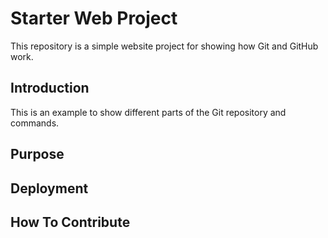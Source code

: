 # Starter Web Project

This repository is a simple website project for showing how Git and GitHub work.

## Introduction

This is an example to show different parts of the Git repository and commands.

## Purpose

## Deployment

## How To Contribute